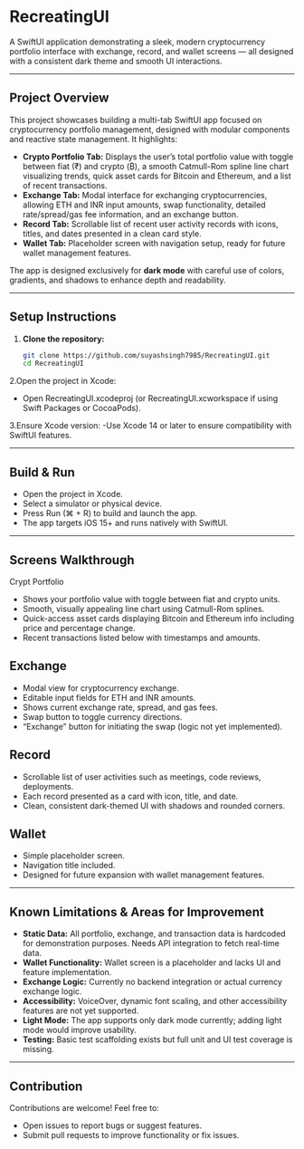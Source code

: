 # RecreatingUI

A SwiftUI application demonstrating a sleek, modern cryptocurrency portfolio interface with exchange, record, and wallet screens — all designed with a consistent dark theme and smooth UI interactions.

---

## Project Overview

This project showcases building a multi-tab SwiftUI app focused on cryptocurrency portfolio management, designed with modular components and reactive state management. It highlights:

- **Crypto Portfolio Tab:** Displays the user’s total portfolio value with toggle between fiat (₹) and crypto (₿), a smooth Catmull-Rom spline line chart visualizing trends, quick asset cards for Bitcoin and Ethereum, and a list of recent transactions.
- **Exchange Tab:** Modal interface for exchanging cryptocurrencies, allowing ETH and INR input amounts, swap functionality, detailed rate/spread/gas fee information, and an exchange button.
- **Record Tab:** Scrollable list of recent user activity records with icons, titles, and dates presented in a clean card style.
- **Wallet Tab:** Placeholder screen with navigation setup, ready for future wallet management features.

The app is designed exclusively for **dark mode** with careful use of colors, gradients, and shadows to enhance depth and readability.

---

## Setup Instructions

1. **Clone the repository:**

   ```bash
   git clone https://github.com/suyashsingh7985/RecreatingUI.git
   cd RecreatingUI
2.Open the project in Xcode:
- Open RecreatingUI.xcodeproj (or RecreatingUI.xcworkspace if using Swift Packages or CocoaPods).

3.Ensure Xcode version:
-Use Xcode 14 or later to ensure compatibility with SwiftUI features.

---
## Build & Run
- Open the project in Xcode.
- Select a simulator or physical device.
- Press Run (⌘ + R) to build and launch the app.
- The app targets iOS 15+ and runs natively with SwiftUI.

---
## Screens Walkthrough
Crypt Portfolio
- Shows your portfolio value with toggle between fiat and crypto units.
- Smooth, visually appealing line chart using Catmull-Rom splines.
- Quick-access asset cards displaying Bitcoin and Ethereum info including price and percentage change.
- Recent transactions listed below with timestamps and amounts.

## Exchange

- Modal view for cryptocurrency exchange.
- Editable input fields for ETH and INR amounts.
- Shows current exchange rate, spread, and gas fees.
- Swap button to toggle currency directions.
- “Exchange” button for initiating the swap (logic not yet implemented).

## Record

- Scrollable list of user activities such as meetings, code reviews, deployments.
- Each record presented as a card with icon, title, and date.
- Clean, consistent dark-themed UI with shadows and rounded corners.

## Wallet

- Simple placeholder screen.
- Navigation title included.
- Designed for future expansion with wallet management features.

---

## Known Limitations & Areas for Improvement

- **Static Data:** All portfolio, exchange, and transaction data is hardcoded for demonstration purposes. Needs API integration to fetch real-time data.
- **Wallet Functionality:** Wallet screen is a placeholder and lacks UI and feature implementation.
- **Exchange Logic:** Currently no backend integration or actual currency exchange logic.
- **Accessibility:** VoiceOver, dynamic font scaling, and other accessibility features are not yet supported.
- **Light Mode:** The app supports only dark mode currently; adding light mode would improve usability.
- **Testing:** Basic test scaffolding exists but full unit and UI test coverage is missing.

---

## Contribution

Contributions are welcome! Feel free to:

- Open issues to report bugs or suggest features.
- Submit pull requests to improve functionality or fix issues.



